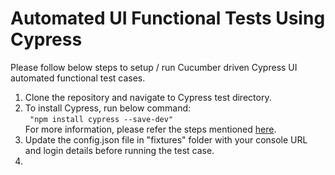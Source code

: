 # Automated UI Functional Tests Using Cypress

Please follow below steps to setup / run Cucumber driven Cypress UI automated functional test cases.
1. Clone the repository and navigate to Cypress test directory.
2. To install Cypress, run below command:<br> ```
"npm install cypress --save-dev"```<br>
For more information, please refer the steps mentioned [here](https://docs.cypress.io/guides/getting-started/installing-cypress).
3. Update the config.json file in "fixtures" folder with your console URL and login details before running the test case.
4. 